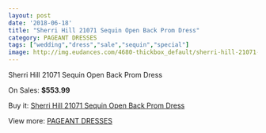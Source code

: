 ```yaml
---
layout: post
date: '2018-06-18'
title: "Sherri Hill 21071 Sequin Open Back Prom Dress"
category: PAGEANT DRESSES
tags: ["wedding","dress","sale","sequin","special"]
image: http://img.eudances.com/4680-thickbox_default/sherri-hill-21071-sequin-open-back-prom-dress.jpg
---
```

Sherri Hill 21071 Sequin Open Back Prom Dress

On Sales: **$553.99**
<a href="https://www.eudances.com/en/pageant-dresses/1576-sherri-hill-21071-sequin-open-back-prom-dress.html"><amp-img layout="responsive" width="600" height="600" src="//img.eudances.com/4680-thickbox_default/sherri-hill-21071-sequin-open-back-prom-dress.jpg" alt="Sherri Hill 21071 Sequin Open Back Prom Dress 0" /></a>
<a href="https://www.eudances.com/en/pageant-dresses/1576-sherri-hill-21071-sequin-open-back-prom-dress.html"><amp-img layout="responsive" width="600" height="600" src="//img.eudances.com/4681-thickbox_default/sherri-hill-21071-sequin-open-back-prom-dress.jpg" alt="Sherri Hill 21071 Sequin Open Back Prom Dress 1" /></a>

Buy it: [Sherri Hill 21071 Sequin Open Back Prom Dress](https://www.eudances.com/en/pageant-dresses/1576-sherri-hill-21071-sequin-open-back-prom-dress.html "Sherri Hill 21071 Sequin Open Back Prom Dress")

View more: [PAGEANT DRESSES](https://www.eudances.com/en/16-pageant-dresses "PAGEANT DRESSES")